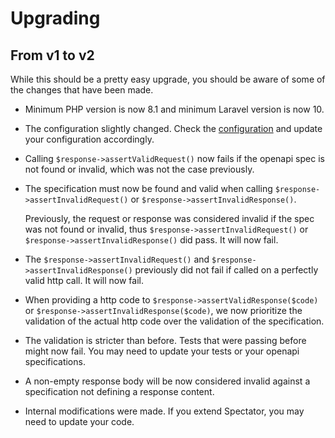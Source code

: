 # Upgrading

## From v1 to v2

While this should be a pretty easy upgrade, you should be aware of some of the changes that have been made.

- Minimum PHP version is now 8.1 and minimum Laravel version is now 10.
- The configuration slightly changed. Check the [configuration](config/spectator.php) and update your configuration
  accordingly.
- Calling `$response->assertValidRequest()` now fails if the openapi spec is not found or invalid, which was not the
  case previously.
- The specification must now be found and valid when calling `$response->assertInvalidRequest()`
  or `$response->assertInvalidResponse()`.
  
  Previously, the request or response was considered invalid if the spec was not found or invalid,
  thus `$response->assertInvalidRequest()` or `$response->assertInvalidResponse()` did pass.
  It will now fail.
- The `$response->assertInvalidRequest()` and `$response->assertInvalidResponse()` previously did not fail if called on
  a perfectly valid http call. It will now fail.
- When providing a http code to `$response->assertValidResponse($code)` or `$response->assertInvalidResponse($code)`, we
  now prioritize the validation of the actual http code over the validation of the specification.
- The validation is stricter than before. Tests that were passing before might now fail. You may need to update your
  tests or your openapi specifications.
- A non-empty response body will be now considered invalid against a specification not defining a response content.
- Internal modifications were made. If you extend Spectator, you may need to update your code.
